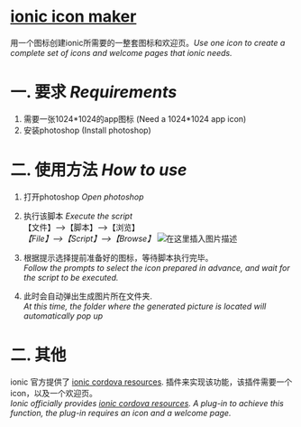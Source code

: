 # [ionic icon maker](https://github.com/aspojo/ionic-icon-maker)


用一个图标创建ionic所需要的一整套图标和欢迎页。*Use one icon to create a complete set of icons and welcome pages that ionic needs.*
# 一. 要求  *Requirements*
1. 需要一张1024\*1024的app图标  (Need a 1024\*1024 app icon)
2. 安装photoshop  (Install photoshop)
# 二. 使用方法  *How to use*
1. 打开photoshop  *Open photoshop*
2. 执行该脚本  *Execute the script*<br>
【文件】-->【脚本】-->【浏览】 <br>
*【File】-->【Script】-->【Browse】*
![在这里插入图片描述](https://img-blog.csdnimg.cn/20210407133705539.png?x-oss-process=image/watermark,type_ZmFuZ3poZW5naGVpdGk,shadow_10,text_aHR0cHM6Ly9ibG9nLmNzZG4ubmV0L0FTX0pPUE8=,size_16,color_FFFFFF,t_70)

3. 根据提示选择提前准备好的图标，等待脚本执行完毕。  <br>
   *Follow the prompts to select the icon prepared in advance, and wait for the script to be executed.*
4. 此时会自动弹出生成图片所在文件夹. <br>
   *At this time, the folder where the generated picture is located will automatically pop up*
# 二. 其他
ionic 官方提供了 [ionic cordova resources](https://ionicframework.com/docs/cli/commands/cordova-resources).  插件来实现该功能，该插件需要一个icon，以及一个欢迎页。  <br>
*Ionic officially provides [ionic cordova resources](https://ionicframework.com/docs/cli/commands/cordova-resources). A plug-in to achieve this function, the plug-in requires an icon and a welcome page.*



